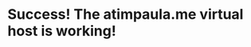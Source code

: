 <html>
  <head>
    <title>Welcome to atimpaula.me !</title>
  </head>
  <body>
    <h1>Success! The atimpaula.me virtual host is working!</h1>
  </body>
</html>


